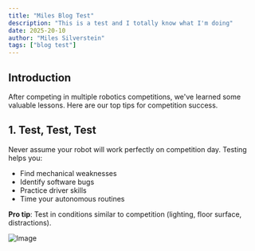 ```yaml
---
title: "Miles Blog Test"
description: "This is a test and I totally know what I'm doing"
date: 2025-20-10
author: "Miles Silverstein"
tags: ["blog test"]
---
```


## Introduction

After competing in multiple robotics competitions, we've learned some valuable lessons. Here are our top tips for competition success.

## 1. Test, Test, Test

Never assume your robot will work perfectly on competition day. Testing helps you:

- Find mechanical weaknesses
- Identify software bugs
- Practice driver skills
- Time your autonomous routines

**Pro tip**: Test in conditions similar to competition (lighting, floor surface, distractions).

![Image]([image.jpg](https://cdn.pixabay.com/photo/2016/11/15/07/09/photo-manipulation-1825450_1280.jpg))
